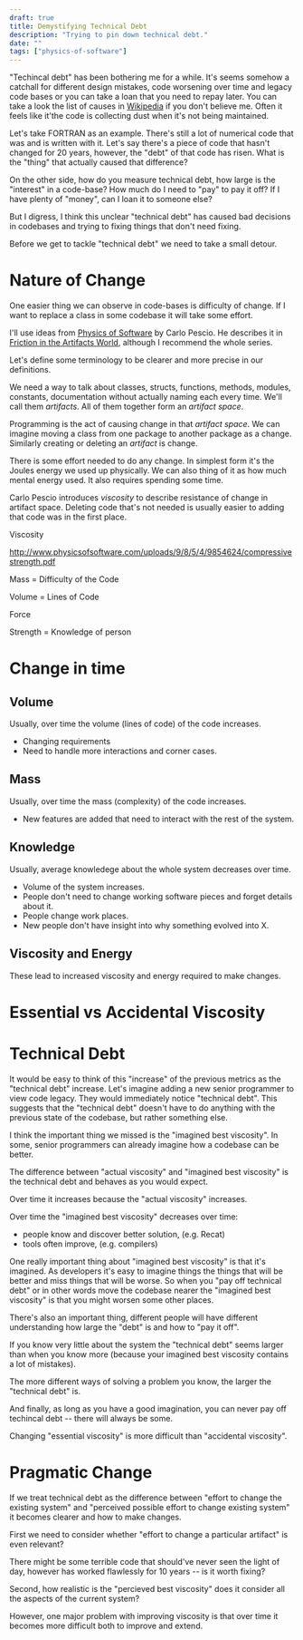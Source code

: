 ```yaml
---
draft: true
title: Demystifying Technical Debt
description: "Trying to pin down technical debt."
date: ""
tags: ["physics-of-software"]
---
```


"Techincal debt" has been bothering me for a while. It's seems somehow a catchall for different design mistakes, code worsening over time and legacy code bases or you can take a loan that you need to repay later. You can take a look the list of causes in [Wikipedia](https://en.wikipedia.org/wiki/Technical_debt#Causes) if you don't believe me. Often it feels like it'the code is collecting dust when it's not being maintained.

Let's take FORTRAN as an example. There's still a lot of numerical code that was and is written with it. Let's say there's a piece of code that hasn't changed for 20 years, however, the "debt" of that code has risen. What is the "thing" that actually caused that difference?

On the other side, how do you measure technical debt, how large is the "interest" in a code-base? How much do I need to "pay" to pay it off? If I have plenty of "money", can I loan it to someone else?

But I digress, I think this unclear "technical debt" has caused bad decisions in codebases and trying to fixing things that don't need fixing.

Before we get to tackle "technical debt" we need to take a small detour.

# Nature of Change

One easier thing we can observe in code-bases is difficulty of change. If I want to replace a class in some codebase it will take some effort.

I'll use ideas from [Physics of Software](http://www.physicsofsoftware.com/papers.html) by Carlo Pescio. He describes it in [Friction in the Artifacts World](http://www.carlopescio.com/2010/10/notes-on-software-design-chapter-11.html), although I recommend the whole series.

Let's define some terminology to be clearer and more precise in our definitions.

We need a way to talk about classes, structs, functions, methods, modules, constants, documentation without actually naming each every time. We'll call them *artifacts*. All of them together form an *artifact space*.

Programming is the act of causing change in that *artifact space*. We can imagine moving a class from one package to another package as a change. Similarly creating or deleting an *artifact* is change.

There is some effort needed to do any change. In simplest form it's the Joules energy we used up physically. We can also thing of it as how much mental energy used. It also requires spending some time.

Carlo Pescio introduces *viscosity* to describe resistance of change in artifact space. Deleting code that's not needed is usually easier to adding that code was in the first place.

Viscosity 

http://www.physicsofsoftware.com/uploads/9/8/5/4/9854624/compressivestrength.pdf

Mass = Difficulty of the Code

Volume = Lines of Code

Force

Strength = Knowledge of person

# Change in time


## Volume

Usually, over time the volume (lines of code) of the code increases.

* Changing requirements
* Need to handle more interactions and corner cases.

## Mass

Usually, over time the mass (complexity) of the code increases.

* New features are added that need to interact with the rest of the system.

## Knowledge

Usually, average knowledege about the whole system decreases over time.

* Volume of the system increases.
* People don't need to change working software pieces and forget details about it.
* People change work places.
* New people don't have insight into why something evolved into X.

## Viscosity and Energy

These lead to increased viscosity and energy required to make changes.

# Essential vs Accidental Viscosity



# Technical Debt

It would be easy to think of this "increase" of the previous metrics as the "technical debt" increase. Let's imagine adding a new senior programmer to view code legacy. They would immediately notice "technical debt". This suggests that the "technical debt" doesn't have to do anything with the previous state of the codebase, but rather something else.

I think the important thing we missed is the "imagined best viscosity". In some, senior programmers can already imagine how a codebase can be better.

The difference between "actual viscosity" and "imagined best viscosity" is the technical debt and behaves as you would expect.

Over time it increases because the "actual viscosity" increases.

Over time the "imagined best viscosity" decreases over time:

* people know and discover better solution, (e.g. Recat)
* tools often improve, (e.g. compilers)

One really important thing about "imagined best viscosity" is that it's imagined. As developers it's easy to imagine things the things that will be better and miss things that will be worse. So when you "pay off technical debt" or in other words move the codebase nearer the "imagined best viscosity" is that you might worsen some other places.

There's also an important thing, different people will have different understanding how large the "debt" is and how to "pay it off".

If you know very little about the system the "technical debt" seems larger than when you know more (because your imagined best viscosity contains a lot of mistakes).

The more different ways of solving a problem you know, the larger the "technical debt" is.

And finally, as long as you have a good imagination, you can never pay off techincal debt -- there will always be some.

Changing "essential viscosity" is more difficult than "accidental viscosity".

# Pragmatic Change

If we treat technical debt as the difference between "effort to change the existing system" and "perceived possible effort to change existing system" it becomes clearer and how to make changes.

First we need to consider whether "effort to change a particular artifact" is even relevant?

There might be some terrible code that should've never seen the light of day, however has worked flawlessly for 10 years -- is it worth fixing?

Second, how realistic is the "percieved best viscosity" does it consider all the aspects of the current system?

However, one major problem with improving viscosity is that over time it becomes more difficult both to improve and extend.